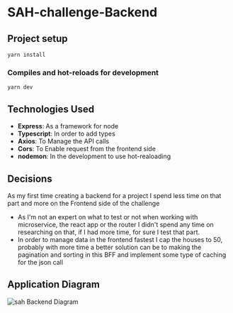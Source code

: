 # SAH-challenge-Backend

## Project setup
```
yarn install
```

### Compiles and hot-reloads for development
```
yarn dev
```

## Technologies Used

- **Express**: As a framework for node
- **Typescript**: In order to add types
- **Axios**: To Manage the API calls
- **Cors**: To Enable request from the frontend side
- **nodemon**: In the development to use hot-realoading


## Decisions
As my first time creating a backend for a project I spend less time on that part and more on the Frontend side of the challenge

- As I'm not an expert on what to test or not when working with microservice, the react app or the router I didn't spend any time on researching on that, if I had more time, for sure I test that part.
- In order to manage data in the frontend fastest I cap the houses to 50, probably with more time a better solution can be to making the pagination and sorting in this BFF and implement some type of caching for the json call


## Application Diagram
![sah Backend Diagram](https://github.com/Vergara92/sah-challenge-backend/blob/main/sah-backend-diagram.jpg)
